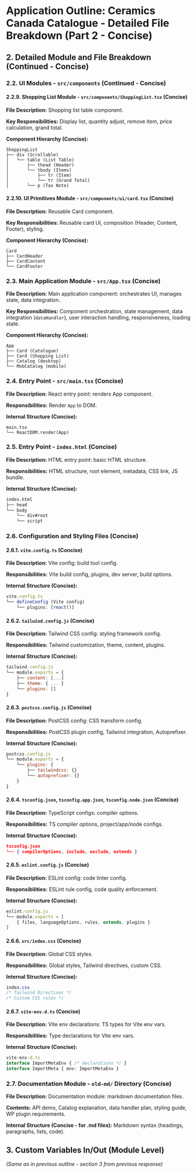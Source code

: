# Application Outline: Ceramics Canada Catalogue - Detailed File Breakdown (Part 2 - Concise)

## 2. Detailed Module and File Breakdown (Continued - Concise)

### 2.2. UI Modules - `src/components` (Continued - Concise)

#### 2.2.9. Shopping List Module - `src/components/ShoppingList.tsx` (Concise)

**File Description:** Shopping list table component.

**Key Responsibilities:** Display list, quantity adjust, remove item, price calculation, grand total.

**Component Hierarchy (Concise):**
```
ShoppingList
├── div (Scrollable)
│   └── table (List Table)
│       ├── thead (Header)
│       └── tbody (Items)
│           ├── tr (Item)
│           └── tr (Grand Total)
│       └── p (Tax Note)
```


#### 2.2.10. UI Primitives Module - `src/components/ui/card.tsx` (Concise)

**File Description:** Reusable Card component.

**Key Responsibilities:** Reusable card UI, composition (Header, Content, Footer), styling.

**Component Hierarchy (Concise):**
```
Card
├── CardHeader
├── CardContent
└── CardFooter
```


### 2.3. Main Application Module - `src/App.tsx` (Concise)

**File Description:** Main application component: orchestrates UI, manages state, data integration.

**Key Responsibilities:** Component orchestration, state management, data integration (`dataHandler`), user interaction handling, responsiveness, loading state.

**Component Hierarchy (Concise):**
```
App
├── Card (Catalogue)
├── Card (Shopping List)
├── Catalog (desktop)
└── MobCatalog (mobile)
```


### 2.4. Entry Point - `src/main.tsx` (Concise)

**File Description:** React entry point: renders App component.

**Responsibilities:** Render `App` to DOM.

**Internal Structure (Concise):**
```
main.tsx
└── ReactDOM.render(App)
```


### 2.5. Entry Point - `index.html` (Concise)

**File Description:** HTML entry point: basic HTML structure.

**Responsibilities:** HTML structure, root element, metadata, CSS link, JS bundle.

**Internal Structure (Concise):**
```html
index.html
├── head
└── body
    └── div#root
    └── script
```


### 2.6. Configuration and Styling Files (Concise)

#### 2.6.1. `vite.config.ts` (Concise)

**File Description:** Vite config: build tool config.

**Responsibilities:** Vite build config, plugins, dev server, build options.

**Internal Structure (Concise):**
```typescript
vite.config.ts
└── defineConfig (Vite config)
    └── plugins: [react()]
```

#### 2.6.2. `tailwind.config.js` (Concise)

**File Description:** Tailwind CSS config: styling framework config.

**Responsibilities:** Tailwind customization, theme, content, plugins.

**Internal Structure (Concise):**
```javascript
tailwind.config.js
└── module.exports = {
    ├── content: [...]
    ├── theme: { ... }
    └── plugins: []
}
```

#### 2.6.3. `postcss.config.js` (Concise)

**File Description:** PostCSS config: CSS transform config.

**Responsibilities:** PostCSS plugin config, Tailwind integration, Autoprefixer.

**Internal Structure (Concise):**
```javascript
postcss.config.js
└── module.exports = {
    └── plugins: {
        ├── tailwindcss: {}
        └── autoprefixer: {}
    }
}
```

#### 2.6.4. `tsconfig.json`, `tsconfig.app.json`, `tsconfig.node.json` (Concise)

**File Description:** TypeScript configs: compiler options.

**Responsibilities:** TS compiler options, project/app/node configs.

**Internal Structure (Concise):**
```json
tsconfig.json
└── { compilerOptions, include, exclude, extends }
```

#### 2.6.5. `eslint.config.js` (Concise)

**File Description:** ESLint config: code linter config.

**Responsibilities:** ESLint rule config, code quality enforcement.

**Internal Structure (Concise):**
```javascript
eslint.config.js
└── module.exports = [
    { files, languageOptions, rules, extends, plugins }
]
```

#### 2.6.6. `src/index.css` (Concise)

**File Description:** Global CSS styles.

**Responsibilities:** Global styles, Tailwind directives, custom CSS.

**Internal Structure (Concise):**
```css
index.css
/* Tailwind Directives */
/* Custom CSS rules */
```

#### 2.6.7. `vite-env.d.ts` (Concise)

**File Description:** Vite env declarations: TS types for Vite env vars.

**Responsibilities:** Type declarations for Vite env vars.

**Internal Structure (Concise):**
```typescript
vite-env.d.ts
interface ImportMetaEnv { /* declarations */ }
interface ImportMeta { env: ImportMetaEnv }
```


### 2.7. Documentation Module - `old-md/` Directory (Concise)

**File Description:** Documentation module: markdown documentation files.

**Contents:** API demo, Catalog explanation, data handler plan, styling guide, WP plugin requirements.

**Internal Structure (Concise - for .md files):** Markdown syntax (headings, paragraphs, lists, code).


## 3. Custom Variables In/Out (Module Level)

*(Same as in previous outline - section 3 from previous response)*